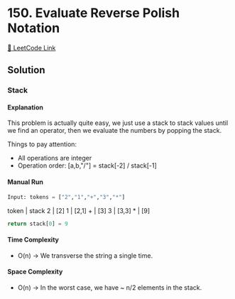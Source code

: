 # 150. Evaluate Reverse Polish Notation

[🔗 LeetCode Link](https://leetcode.com/problems/evaluate-reverse-polish-notation/description/)

## Solution

### Stack

#### Explanation

This problem is actually quite easy,
we just use a stack to stack values until we find an operator,
then we evaluate the numbers by popping the stack.

Things to pay attention:

- All operations are integer
- Operation order: [a,b,"/"] = stack[-2] / stack[-1]

#### Manual Run

```python
Input: tokens = ["2","1","+","3","*"]
```

token | stack
2 | [2]
1 | [2,1]
\+ | [3]
3 | [3,3]
\* | [9]

```python
return stack[0] = 9
```

#### Time Complexity

- O(n) -> We transverse the string a single time.

#### Space Complexity

- O(n) -> In the worst case, we have ~ n/2 elements in the stack.
